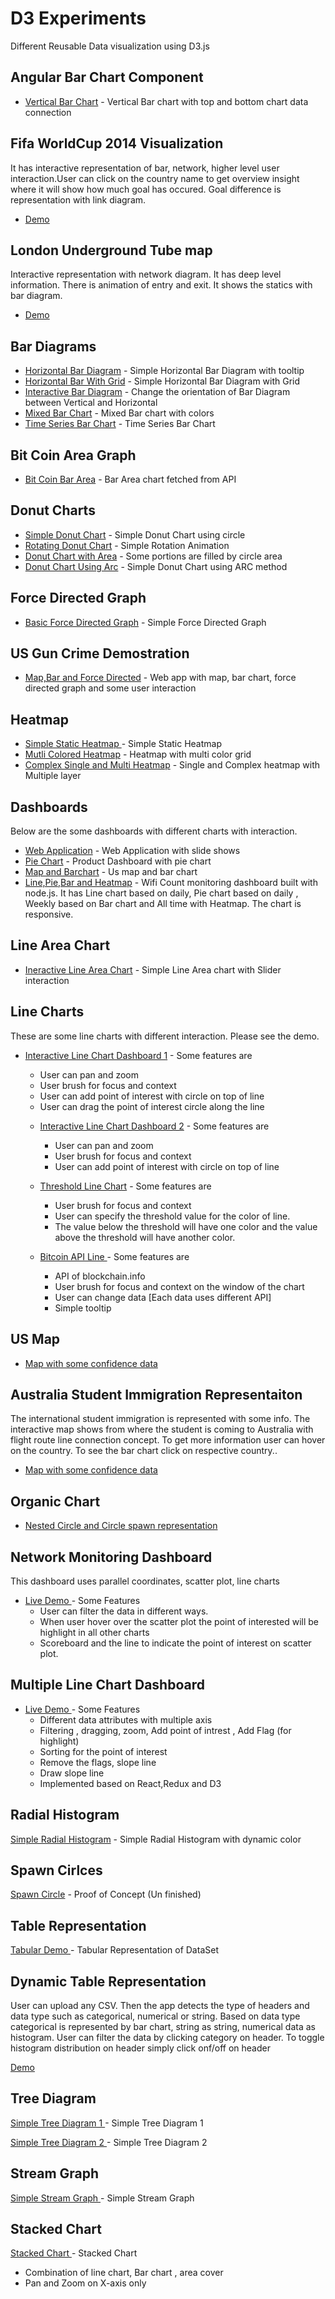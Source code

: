 # D3 Experiments

Different Reusable Data visualization using D3.js

## Angular Bar Chart Component

* [Vertical Bar Chart](https://bikramkawan.github.io/D3/Angular-Bar-Chart/dist/d3Test/index.html) - Vertical Bar chart with top and bottom chart data connection

## Fifa WorldCup 2014 Visualization

It has interactive representation of bar, network, higher level user interaction.User can click on the country name to get overview insight where it will show how much goal has occured. Goal difference is representation with link diagram.

* [Demo](https://bikramkawan.github.io/DataVIS/Fifa2014/hw5.html)

## London Underground Tube map

Interactive representation with network diagram. It has deep level information. There is animation of entry and exit. It shows the statics with bar diagram.

* [Demo](https://bikramkawan.github.io/DataVIS/index.html)

## Bar Diagrams

* [Horizontal Bar Diagram](https://bikramkawan.github.io/D3/BarDiagram/HorizontalBar.html) - Simple Horizontal Bar Diagram with tooltip
* [Horizontal Bar With Grid](https://bikramkawan.github.io/D3/BarDiagram/HorizontalBarWithGrid.html) - Simple Horizontal Bar Diagram with Grid
* [Interactive Bar Diagram](https://bikramkawan.github.io/D3/BarDiagram/InteractiveVerticalBar/bargraph.html) - Change the orientation of Bar Diagram between Vertical and Horizontal
* [Mixed Bar Chart](https://bikramkawan.github.io/D3/BarDiagram/MixedBarChart/) - Mixed Bar chart with colors
* [Time Series Bar Chart](https://bikramkawan.github.io/D3/BarDiagram/TimeSeries/index.html) - Time Series Bar Chart

## Bit Coin Area Graph

* [Bit Coin Bar Area](https://bikramkawan.github.io/D3/BitoCoin-Area-Graph/index.html) - Bar Area chart fetched from API

## Donut Charts

* [Simple Donut Chart](https://bikramkawan.github.io/D3/Donutchart/SimpleDonutChart.html) - Simple Donut Chart using circle
* [Rotating Donut Chart](https://bikramkawan.github.io/D3/Donutchart/MovingDonutChart.html) - Simple Rotation Animation
* [Donut Chart with Area](https://bikramkawan.github.io/D3/Donutchart/DonutChartArea.html) - Some portions are filled by circle area
* [Donut Chart Using Arc](https://bikramkawan.github.io/D3/Donutchart/DonutChartUsingArc.html) - Simple Donut Chart using ARC method

## Force Directed Graph

* [Basic Force Directed Graph](https://bikramkawan.github.io/D3/ForceDirectedGraph/demo.html) - Simple Force Directed Graph

## US Gun Crime Demostration

* [Map,Bar and Force Directed](https://bikramkawan.github.io/D3/Gun-Crime/index.html) - Web app with map, bar chart, force directed graph and some user interaction

## Heatmap

* [Simple Static Heatmap ](https://bikramkawan.github.io/D3/Heatmap/Simple-Static-Heatmap.html) - Simple Static Heatmap
* [Mutli Colored Heatmap](https://bikramkawan.github.io/D3/Heatmap/heatmap.html) - Heatmap with multi color grid
* [Complex Single and Multi Heatmap](https://bikramkawan.github.io/D3/Heatmap/Example/index.html) - Single and Complex heatmap with Multiple layer

## Dashboards

Below are the some dashboards with different charts with interaction.

* [Web Application](https://bikramkawan.github.io/D3/InteractiveDashboard/History/map.html) - Web Application with slide shows
* [Pie Chart](https://bikramkawan.github.io/D3/InteractiveDashboard/ProductWithPieChart/Susane.html) - Product Dashboard with pie chart
* [Map and Barchart](https://bikramkawan.github.io/D3/InteractiveDashboard/BarChartWithUSMap/index.html) - Us map and bar chart
* [Line,Pie,Bar and Heatmap](https://bikramkawan.github.io/D3/InteractiveDashboard/LinePieHeatmap/app/dist/index.html) - Wifi Count monitoring dashboard built with node.js. It has Line chart based on daily, Pie chart based on daily , Weekly based on Bar chart and All time with Heatmap. The chart is responsive.

## Line Area Chart

* [Ineractive Line Area Chart](https://bikramkawan.github.io/D3/LineAreaChart/demo.html) - Simple Line Area chart with Slider interaction

## Line Charts

These are some line charts with different interaction. Please see the demo.

* [Interactive Line Chart Dashboard 1](https://bikramkawan.github.io/D3/LineChart/InteractiveDashboard/index.html) - Some features are

  * User can pan and zoom
  * User brush for focus and context
  * User can add point of interest with circle on top of line
  * User can drag the point of interest circle along the line

  - [Interactive Line Chart Dashboard 2](https://bikramkawan.github.io/D3/LineChart/InteractiveDashboard/index.html) - Some features are

    * User can pan and zoom
    * User brush for focus and context
    * User can add point of interest with circle on top of line

  - [Threshold Line Chart](https://bikramkawan.github.io/D3/LineChart/LineWithThresholdValue/demo.html) - Some features are

    * User brush for focus and context
    * User can specify the threshold value for the color of line.
    * The value below the threshold will have one color and the value above the threshold will have another color.

  - [Bitcoin API Line ](https://bikramkawan.github.io/D3/LineChart/LineChartBitCoinAPI/index.html) - Some features are
    * API of blockchain.info
    * User brush for focus and context on the window of the chart
    * User can change data [Each data uses different API]
    * Simple tooltip

## US Map

* [Map with some confidence data](https://bikramkawan.github.io/D3/Map/index.html)

## Australia Student Immigration Representaiton

The international student immigration is represented with some info. The interactive map shows from where the student is coming to Australia with flight route line connection concept. To get more information user can hover on the country. To see the bar chart click on respective country..

* [Map with some confidence data](https://bikramkawan.github.io/D3/Map/Students-Australia/index.html)

## Organic Chart

* [Nested Circle and Circle spawn representation](https://bikramkawan.github.io/D3/Organic-Chart/index.html)

## Network Monitoring Dashboard

This dashboard uses parallel coordinates, scatter plot, line charts

* [Live Demo ](https://bikramkawan.github.io/D3/ParallelCoordinate/index.html) - Some Features
  * User can filter the data in different ways.
  * When user hover over the scatter plot the point of interested will be highlight in all other charts
  * Scoreboard and the line to indicate the point of interest on scatter plot.

## Multiple Line Chart Dashboard

* [Live Demo ](http://multilinechart.surge.sh/) - Some Features
  * Different data attributes with multiple axis
  * Filtering , dragging, zoom, Add point of intrest , Add Flag (for highlight)
  * Sorting for the point of interest
  * Remove the flags, slope line
  * Draw slope line
  * Implemented based on React,Redux and D3

## Radial Histogram

[Simple Radial Histogram](https://bikramkawan.github.io/D3/RadialHistogram/radialhistogram.html) - Simple Radial Histogram with dynamic color

## Spawn Cirlces

[Spawn Circle](https://bikramkawan.github.io/D3/SpawnCircle/spawncircle.html) - Proof of Concept (Un finished)

## Table Representation

[Tabular Demo ](https://bikramkawan.github.io/D3/Table/index.html) - Tabular Representation of DataSet

## Dynamic Table Representation

User can upload any CSV. Then the app detects the type of headers and data type such as categorical, numerical or string. Based on data type categorical is represented by bar chart, string as string, numerical data as histogram. User can filter the data by clicking category on header. To toggle histogram distribution on header simply click onf/off on header

[Demo ](https://bikramkawan.github.io/D3/Table/Dynamic-Table/index.html)

## Tree Diagram

[Simple Tree Diagram 1 ](https://bikramkawan.github.io/D3/TreeDiagram/Simple.html) - Simple Tree Diagram 1

[Simple Tree Diagram 2 ](https://bikramkawan.github.io/D3/TreeDiagram/SimpleTreeDiagram/index.html) - Simple Tree Diagram 2

## Stream Graph

[Simple Stream Graph ](https://bikramkawan.github.io/D3/Streamgraph/dummy.html) - Simple Stream Graph

## Stacked Chart

[Stacked Chart ](https://bikramkawan.github.io/D3/StackedChart/index.html) - Stacked Chart

* Combination of line chart, Bar chart , area cover
* Pan and Zoom on X-axis only
